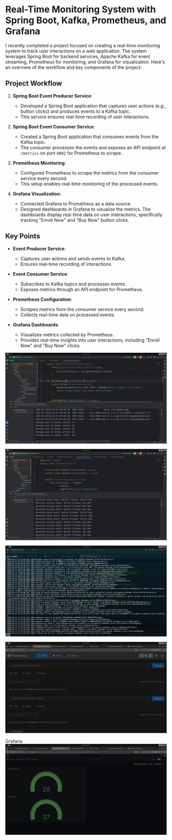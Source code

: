 # Real-Time Monitoring System with Spring Boot, Kafka, Prometheus, and Grafana

I recently completed a project focused on creating a real-time monitoring system to track user interactions on a web application. The system leverages Spring Boot for backend services, Apache Kafka for event streaming, Prometheus for monitoring, and Grafana for visualization. Here's an overview of the workflow and key components of the project:

## Project Workflow

1. **Spring Boot Event Producer Service**:
    - Developed a Spring Boot application that captures user actions (e.g., button clicks) and produces events to a Kafka topic.
    - This service ensures real-time recording of user interactions.

2. **Spring Boot Event Consumer Service**:
    - Created a Spring Boot application that consumes events from the Kafka topic.
    - The consumer processes the events and exposes an API endpoint at `/metrics` on port `8082` for Prometheus to scrape.

3. **Prometheus Monitoring**:
    - Configured Prometheus to scrape the metrics from the consumer service every second.
    - This setup enables real-time monitoring of the processed events.

4. **Grafana Visualization**:
    - Connected Grafana to Prometheus as a data source.
    - Designed dashboards in Grafana to visualize the metrics. The dashboards display real-time data on user interactions, specifically tracking "Enroll Now" and "Buy Now" button clicks.

## Key Points

- **Event Producer Service**:
    - Captures user actions and sends events to Kafka.
    - Ensures real-time recording of interactions.

- **Event Consumer Service**:
    - Subscribes to Kafka topics and processes events.
    - Exposes metrics through an API endpoint for Prometheus.

- **Prometheus Configuration**:
    - Scrapes metrics from the consumer service every second.
    - Collects real-time data on processed events.

- **Grafana Dashboards**:
    - Visualizes metrics collected by Prometheus.
    - Provides real-time insights into user interactions, including "Enroll Now" and "Buy Now" clicks.

![Alt text](Producer_Service.png "Producer Service")

![Alt text](Consumer_Service.png "Producer Service")

![Alt text](Kafka_Zookeeper.png "Producer Service")

![Alt text](Prometheus.png "Producer Service")

Grafana
![Alt text](Grafana.png "Producer Service")
